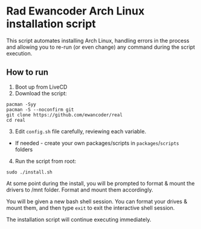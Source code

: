 # Rad Ewancoder Arch Linux installation script

This script automates installing Arch Linux, handling errors in the process and allowing you to re-run (or even change) any command during the script execution.

## How to run

1. Boot up from LiveCD
2. Download the script:

```
pacman -Syy
pacman -S --noconfirm git
git clone https://github.com/ewancoder/real
cd real
```

3. Edit `config.sh` file carefully, reviewing each variable.
  - If needed - create your own packages/scripts in `packages`/`scripts` folders
4. Run the script from root:

`sudo ./install.sh`

At some point during the install, you will be prompted to format & mount the drivers to /mnt folder. Format and mount them accordingly.

You will be given a new bash shell session. You can format your drives & mount them, and then type `exit` to exit the interactive shell session.

The installation script will continue executing immediately.
